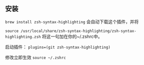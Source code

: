 ## 安装

`brew install zsh-syntax-highlighting`
会自动下载这个插件，并将

`source /usr/local/share/zsh-syntax-highlighting/zsh-syntax-highlighting.zsh`
将这一句加在你的~/.zshrc中。

启动插件：
`plugins=(git zsh-syntax-highlighting)`

修改立即生效 `source ~/.zshrc`
